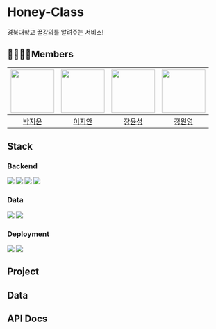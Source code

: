 # Honey-Class
경북대학교 꿀강의를 알려주는 서비스!

## 👩‍💻👨‍💻Members
| [<img src="https://avatars.githubusercontent.com/u/95159265?v=4" width="100px">](https://github.com/pjiyun123) | [<img src="https://avatars.githubusercontent.com/u/75007765?v=4" width="100px">](https://github.com/lee-ji-an) | [<img src="https://github.com/JangYunSeong.png" width="100px">](https://github.com/JangYunSeong) | [<img src="https://avatars.githubusercontent.com/u/33208278?v=4" width="100px">](https://github.com/TenJeong) |
| :--------------------------------------------------------------------------------------: | :----------------------------------------------------------------------------------------------: | :--------------------------------------------------------------------------------------: | :--------------------------------------------------------------------------------------:
|                          [박지윤](https://github.com/pjiyun123)                           |                            [이지안](https://github.com/lee-ji-an)                             |                        [장윤성](https://github.com/JangYunSeong)                           |                          [정원영](https://github.com/TenJeong)
## Stack
### Backend
<img src="https://img.shields.io/badge/Kotlin-7F52FF?style=for-the-badge&logo=Kotlin&logoColor=white"> <img src="https://img.shields.io/badge/spring-6DB33F?style=for-the-badge&logo=spring&logoColor=white"> <img src="https://img.shields.io/badge/springboot-6DB33F?style=for-the-badge&logo=springboot&logoColor=white"> <img src="https://img.shields.io/badge/mysql-4479A1?style=for-the-badge&logo=mysql&logoColor=white"> 

### Data
<img src="https://img.shields.io/badge/python-3776AB?style=for-the-badge&logo=python&logoColor=white"> <img src="https://img.shields.io/badge/selenium-43B02A?style=for-the-badge&logo=Selenium&logoColor=white">
### Deployment
<img src="https://img.shields.io/badge/amazon EC2-FF9900?style=for-the-badge&logo=Amazon EC2&logoColor=white"> <img src="https://img.shields.io/badge/amazon RDS-527FFF?style=for-the-badge&logo=Amazon RDS&logoColor=white">
## Project

## Data

## API Docs
